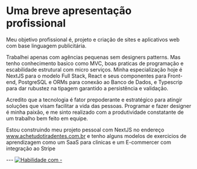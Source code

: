# Uma breve apresentação profissional

Meu objetivo profissional é, projeto e criação de sites e aplicativos web com base linguagem publicitária.

Trabalhei apenas com agências pequenas sem designers patterns. Mas tenho conhecimento basico como MVC, boas praticas de programação e escabilidade estrutural com micro serviços.
Minha especialização hoje é NextJS para o modelo Full Stack, React e seus componentes para Front-end, PostgreSQL e ORMs para conexão ao Banco de Dados, e Typescrip para dar rubustez na tipagem garantido a persistência e validação.

Acredito que a tecnologia é fator prepoderante e estratégico para atingir soluções que visam facilitar a vida das pessoas. Programar e fazer designer é minha paixão, e me sinto realizado com a produtividade constatante de um trabalho bem feito em equipe.

Estou construindo meu projeto pessoal com NextJS no endereço www.achetudotiradentes.com.br e tenho alguns modelos de exercicios de aprendizagem como um SaaS para clinicas e um E-commercer com integração ao Stripe

--- [![Habilidade com - ](https://skillicons.dev/icons?i=js,html,css,wasm)](https://skillicons.dev)
